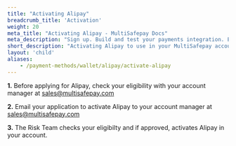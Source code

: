 ```yaml
---
title: "Activating Alipay"
breadcrumb_title: 'Activation'
weight: 20
meta_title: "Activating Alipay - MultiSafepay Docs"
meta_description: "Sign up. Build and test your payments integration. Explore our products and services. Use our API reference, SDKs, and wrappers. Get support."
short_description: "Activating Alipay to use in your MultiSafepay account"
layout: 'child'
aliases: 
    - /payment-methods/wallet/alipay/activate-alipay
---
```


**1.** Before applying for Alipay, check your eligibility with your account manager at <sales@multisafepay.com>

**2.** Email your application to activate Alipay to your account manager at <sales@multisafepay.com>

**3.** The Risk Team checks your eligibilty and if approved, activates Alipay in your account.
